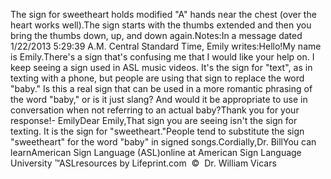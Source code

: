 The sign for sweetheart holds modified "A" hands near the chest 
			(over the heart works well).The sign starts with the thumbs extended and then you bring the 
			thumbs down, up, and down again.Notes:In a message dated 1/22/2013 5:29:39 A.M. Central Standard 
					Time, Emily writes:Hello!My name is Emily.There's a sign that's confusing me that I would like 
						your help on. I keep seeing a sign used in ASL music 
						videos. It's the sign for "text", as in texting with a 
						phone, but people are using that sign to replace the 
						word "baby." Is this a real sign that can be used in a 
						more romantic phrasing of the word "baby," or is it just 
						slang? And would it be appropriate to use in 
						conversation when not referring to an actual baby?Thank you for your response!- EmilyDear Emily,That sign you are seeing isn't the sign for texting. It is the sign 
			for "sweetheart."People tend to substitute the sign "sweetheart" for the word "baby" 
			in signed songs.Cordially,Dr. BillYou can learnAmerican Sign Language (ASL)online at American Sign Language University ™ASLresources by Lifeprint.com  ©  Dr. William Vicars